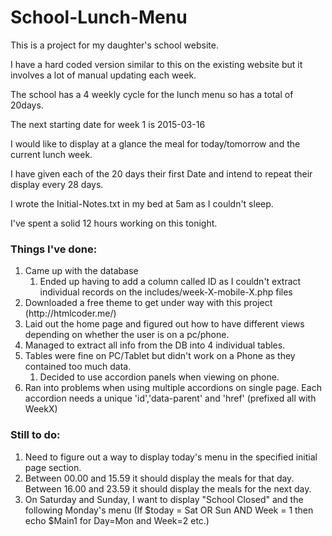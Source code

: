 # School-Lunch-Menu

<p>This is a project for my daughter's school website.</p>
<p>I have a hard coded version similar to this on the existing website but it involves a lot of manual updating each week.</p>
<p>The school has a 4 weekly cycle for the lunch menu so has a total of 20days.</p>
<p>The next starting date for week 1 is 2015-03-16</p>
<p>I would like to display at a glance the meal for today/tomorrow and the current lunch week.</p>
<p>I have given each of the 20 days their first Date and intend to repeat their display every 28 days.</p>
<p>I wrote the Initial-Notes.txt in my bed at 5am as I couldn't sleep.</p>
<p>I've spent a solid 12 hours working on this tonight.</p>

<h3>Things I've done:</h3>
<ol>
	<li>Came up with the database
		<ol>
			<li>Ended up having to add a column called ID as I couldn't extract individual records on the includes/week-X-mobile-X.php files</li>
		</ol>
	</li>
	<li>Downloaded a free theme to get under way with this project (http://htmlcoder.me/)</li>
	<li>Laid out the home page and figured out how to have different views depending on whether the user is on a pc/phone.</li>
	<li>Managed to extract all info from the DB into 4 individual tables. </li>
	<li>Tables were fine on PC/Tablet but didn't work on a Phone as they contained too much data.
		<ol>
			<li>Decided to use accordion panels when viewing on phone.</li>
		</ol>
	</li>
	<li>Ran into problems when using multiple accordions on single page. Each accordion needs a unique 'id','data-parent' and 'href' (prefixed all with WeekX)</li>
</ol>

<h3>Still to do:</h3>
<ol>
	<li>Need to figure out a way to display today's menu in the specified initial page section.</li>
	<li>Between 00.00 and 15.59 it should display the meals for that day. Between 16.00 and 23.59 it should display the meals for the next day.</li>
	<li>On Saturday and Sunday, I want to display "School Closed" and the following Monday's menu (If $today = Sat OR Sun AND Week = 1 then echo $Main1 for Day=Mon and Week=2 etc.)</li>
</ol>
